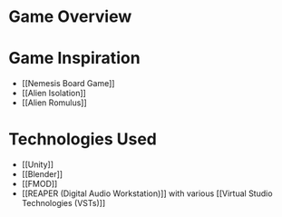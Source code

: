 # Game Overview


# Game Inspiration
- [[Nemesis Board Game]]
- [[Alien Isolation]]
- [[Alien Romulus]]

# Technologies Used
- [[Unity]]
- [[Blender]]
- [[FMOD]]
- [[REAPER (Digital Audio Workstation)]] with various [[Virtual Studio Technologies (VSTs)]]

 
 
